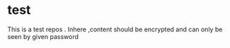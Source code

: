 test
====

This is a test repos . Inhere ,content should be encrypted and can only be seen by given password